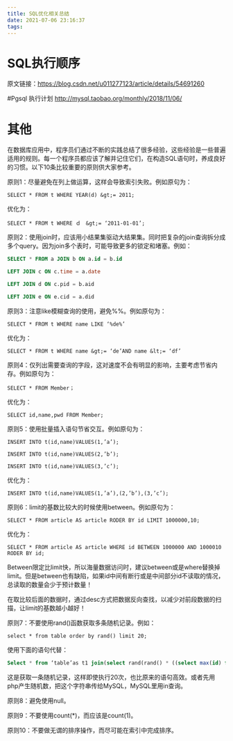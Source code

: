 ```yaml
---
title: SQL优化相关总结
date: 2021-07-06 23:16:37
tags:
---
```


# SQL执行顺序
原文链接：https://blog.csdn.net/u011277123/article/details/54691260

#Pgsql 执行计划
http://mysql.taobao.org/monthly/2018/11/06/

# 其他
在数据库应用中，程序员们通过不断的实践总结了很多经验，这些经验是一些普遍适用的规则。每一个程序员都应该了解并记住它们，在构造SQL语句时，养成良好的习惯。以下10条比较重要的原则供大家参考。

原则1：尽量避免在列上做运算，这样会导致索引失败。例如原句为：

```
SELECT * FROM t WHERE YEAR(d) &gt;= 2011;
```

优化为：

```
SELECT * FROM t WHERE ｄ　&gt;= ‘2011-01-01’;
```

原则2：使用join时，应该用小结果集驱动大结果集。同时把复杂的join查询拆分成多个query。因为join多个表时，可能导致更多的锁定和堵塞。例如：

```sql
SELECT * FROM a JOIN b ON a.id = b.id

LEFT JOIN c ON c.time = a.date

LEFT JOIN d ON c.pid = b.aid

LEFT JOIN e ON e.cid = a.did
```

原则3：注意like模糊查询的使用，避免%%。例如原句为：

```
SELECT * FROM t WHERE name LIKE ‘%de%’
```

优化为：

```
SELECT * FROM t WHERE name &gt;= ‘de’AND name &lt;= ‘df’
```

原则4：仅列出需要查询的字段，这对速度不会有明显的影响，主要考虑节省内存。例如原句为：

```
SELECT * FROM Member；
```

优化为：

```
SELECT id,name,pwd FROM Member;
```

原则5：使用批量插入语句节省交互。例如原句为：

```
INSERT INTO t(id,name)VALUES(1,’a’);

INSERT INTO t(id,name)VALUES(2,’b’);

INSERT INTO t(id,name)VALUES(3,’c’);
```

优化为：

```
INSERT INTO t(id,name)VALUES(1,’a’),(2,’b’),(3,’c’);
```

原则6：limit的基数比较大的时候使用between。例如原句为：

```
SELECT * FROM article AS article RODER BY id LIMIT 1000000,10;
```

优化为：

```
SELECT * FROM article AS article WHERE id BETWEEN 1000000 AND 1000010 RODER BY id;
```

Between限定比limit快，所以海量数据访问时，建议between或是where替换掉limit。但是between也有缺陷，如果id中间有断行或是中间部分id不读取的情况，总读取的数量会少于预计数量！

在取比较后面的数据时，通过desc方式把数据反向查找，以减少对前段数据的扫描，让limit的基数越小越好！

原则7：不要使用rand()函数获取多条随机记录。例如：

```
select * from table order by rand() limit 20;
```

使用下面的语句代替：

```sql
Select * from ‘table’as t1 join(select rand(rand() * ((select max(id) from ‘table’)-(select min(id) from ‘table’))+(select min(id) from ‘table’))as id) as t2 where t1.id &gt;= t2.id order by t1.id limit 1;
```

这是获取一条随机记录，这样即使执行20次，也比原来的语句高效。或者先用php产生随机数，把这个字符串传给MySQL，MySQL里用in查询。

原则8：避免使用null。

原则9：不要使用count(*)，而应该是count(1)。

原则10：不要做无谓的排序操作，而尽可能在索引中完成排序。